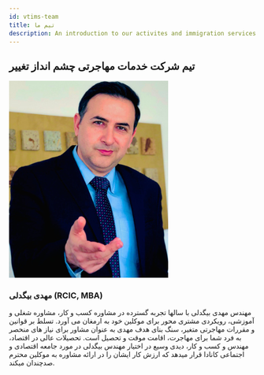 ```yaml
---
id: vtims-team
title: تیم ما
description: An introduction to our activites and immigration services at Vision Transform Immigration.
---
```


## تیم شرکت خدمات مهاجرتی چشم انداز تغییر

![layer1-tangle](/img/learn/team-mehdi3.jpg)

### مهدی بیگدلی (RCIC, MBA)

مهندس مهدی بیگدلی با سالها تجربه گسترده در مشاوره کسب و کار، مشاوره شغلی و آموزشی، رویکردی مشتری محور برای موکلین خود به ارمغان می آورد. تسلط بر قوانین و مقررات مهاجرتی متغیر، سنگ بنای هدف مهدی به عنوان مشاور برای نیاز های منحصر به فرد شما برای مهاجرت، اقامت موقت و تحصیل است. تحصیلات عالی در اقتصاد، مهندس و کسب و کار، دیدی وسیع در اختیار مهندس بیگدلی در مورد جامعه اقتصادی و اجتماعی کانادا قرار میدهد که ارزش کار ایشان را در ارائه مشاوره به موکلین محترم صدچندان میکند. 